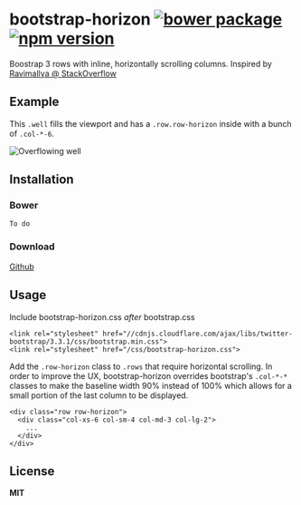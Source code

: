 bootstrap-horizon [![bower package](https://badge.fury.io/bo/bootstrap-horizon.svg)](http://badge.fury.io/bo/bootstrap-horizon) [![npm version](https://badge.fury.io/js/bootstrap-horizon.svg)](http://badge.fury.io/js/bootstrap-horizon)
=================
Boostrap 3 rows with inline, horizontally scrolling columns. Inspired by [Ravimallya @ StackOverflow](http://stackoverflow.com/questions/20332830/bootstrap-3-horizontal-scrollable-row-website-design/20335239#20335239)

Example
-------

This `.well` fills the viewport and has a `.row.row-horizon` inside with a bunch of `.col-*-6`.

![Overflowing well](https://raw.githubusercontent.com/FluidApps/bootstrap-horizon/master/screenshots/bootstrap-horizon.gif)

Installation
------------

### Bower

```
To do
```

### Download

[Github](https://raw.githubusercontent.com/FluidApps/bootstrap-horizon/master/bootstrap-horizon.css)

Usage
-----

Include bootstrap-horizon.css *after* bootstrap.css

```
<link rel="stylesheet" href="//cdnjs.cloudflare.com/ajax/libs/twitter-bootstrap/3.3.1/css/bootstrap.min.css">
<link rel="stylesheet" href="/css/bootstrap-horizon.css">
```

Add the `.row-horizon` class to `.rows` that require horizontal scrolling. In order to improve the UX, bootstrap-horizon overrides bootstrap's `.col-*-*` classes to make the baseline width 90% instead of 100% which allows for a small portion of the last column to be displayed.

```
<div class="row row-horizon">
  <div class="col-xs-6 col-sm-4 col-md-3 col-lg-2">
    ...
  </div>
</div>
```

License
-------

**MIT**
